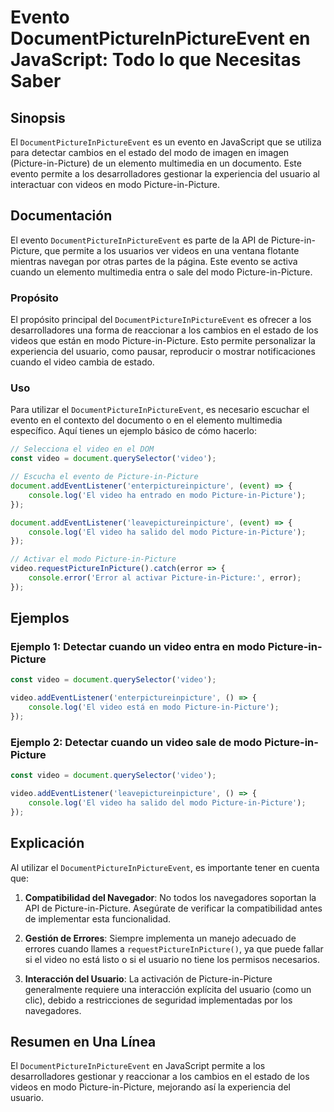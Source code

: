 <!--
Meta Description: # Evento DocumentPictureInPictureEvent en JavaScript: Todo lo que Necesitas Saber ## Sinopsis El `DocumentPictureInPictureEvent` es un evento en JavaS...
Meta Keywords: picture, video, del, modo, los
-->

# Evento DocumentPictureInPictureEvent en JavaScript: Todo lo que Necesitas Saber

## Sinopsis
El `DocumentPictureInPictureEvent` es un evento en JavaScript que se utiliza para detectar cambios en el estado del modo de imagen en imagen (Picture-in-Picture) de un elemento multimedia en un documento. Este evento permite a los desarrolladores gestionar la experiencia del usuario al interactuar con videos en modo Picture-in-Picture.

## Documentación
El evento `DocumentPictureInPictureEvent` es parte de la API de Picture-in-Picture, que permite a los usuarios ver videos en una ventana flotante mientras navegan por otras partes de la página. Este evento se activa cuando un elemento multimedia entra o sale del modo Picture-in-Picture.

### Propósito
El propósito principal del `DocumentPictureInPictureEvent` es ofrecer a los desarrolladores una forma de reaccionar a los cambios en el estado de los videos que están en modo Picture-in-Picture. Esto permite personalizar la experiencia del usuario, como pausar, reproducir o mostrar notificaciones cuando el video cambia de estado.

### Uso
Para utilizar el `DocumentPictureInPictureEvent`, es necesario escuchar el evento en el contexto del documento o en el elemento multimedia específico. Aquí tienes un ejemplo básico de cómo hacerlo:

```javascript
// Selecciona el video en el DOM
const video = document.querySelector('video');

// Escucha el evento de Picture-in-Picture
document.addEventListener('enterpictureinpicture', (event) => {
    console.log('El video ha entrado en modo Picture-in-Picture');
});

document.addEventListener('leavepictureinpicture', (event) => {
    console.log('El video ha salido del modo Picture-in-Picture');
});

// Activar el modo Picture-in-Picture
video.requestPictureInPicture().catch(error => {
    console.error('Error al activar Picture-in-Picture:', error);
});
```

## Ejemplos
### Ejemplo 1: Detectar cuando un video entra en modo Picture-in-Picture
```javascript
const video = document.querySelector('video');

video.addEventListener('enterpictureinpicture', () => {
    console.log('El video está en modo Picture-in-Picture');
});
```

### Ejemplo 2: Detectar cuando un video sale de modo Picture-in-Picture
```javascript
const video = document.querySelector('video');

video.addEventListener('leavepictureinpicture', () => {
    console.log('El video ha salido del modo Picture-in-Picture');
});
```

## Explicación
Al utilizar el `DocumentPictureInPictureEvent`, es importante tener en cuenta que:

1. **Compatibilidad del Navegador**: No todos los navegadores soportan la API de Picture-in-Picture. Asegúrate de verificar la compatibilidad antes de implementar esta funcionalidad.
  
2. **Gestión de Errores**: Siempre implementa un manejo adecuado de errores cuando llames a `requestPictureInPicture()`, ya que puede fallar si el video no está listo o si el usuario no tiene los permisos necesarios.

3. **Interacción del Usuario**: La activación de Picture-in-Picture generalmente requiere una interacción explícita del usuario (como un clic), debido a restricciones de seguridad implementadas por los navegadores.

## Resumen en Una Línea
El `DocumentPictureInPictureEvent` en JavaScript permite a los desarrolladores gestionar y reaccionar a los cambios en el estado de los videos en modo Picture-in-Picture, mejorando así la experiencia del usuario.